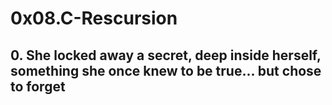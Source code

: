 # 0x08.C-Rescursion

## 0. She locked away a secret, deep inside herself, something she once knew to be true... but chose to forget
